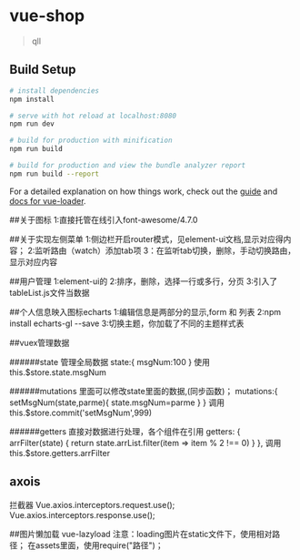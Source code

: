 # vue-shop

> qll

## Build Setup

``` bash
# install dependencies
npm install

# serve with hot reload at localhost:8080
npm run dev

# build for production with minification
npm run build

# build for production and view the bundle analyzer report
npm run build --report
```

For a detailed explanation on how things work, check out the [guide](http://vuejs-templates.github.io/webpack/) and [docs for vue-loader](http://vuejs.github.io/vue-loader).

##关于图标
1:直接托管在线引入font-awesome/4.7.0

##关于实现左侧菜单
1:侧边栏开启router模式，见element-ui文档,显示对应得内容；
2:监听路由（watch）添加tab项
3：在监听tab切换，删除，手动切换路由，显示对应内容

##用户管理
1:element-ui的
2:排序，删除，选择一行或多行，分页
3:引入了tableList.js文件当数据

##个人信息映入图标echarts
1:编辑信息是两部分的显示,form 和 列表
2:npm install echarts-gl --save
3:切换主题，你加载了不同的主题样式表

##vuex管理数据

######state 管理全局数据
state:{
    msgNum:100
}
使用 this.$store.state.msgNum

######mutations 里面可以修改state里面的数据,(同步函数)；
mutations:{
    setMsgNum(state,parme){
        state.msgNum=parme
    }
}
调用 this.$store.commit('setMsgNum',999)

######getters 直接对数据进行处理，各个组件在引用
getters: {
    arrFilter(state) {
        return state.arrList.filter(item => item % 2 !== 0)
    }
},
调用this.$store.getters.arrFilter

## axois
拦截器
Vue.axios.interceptors.request.use();
Vue.axios.interceptors.response.use();

##图片懒加载
vue-lazyload
注意：loading图片在static文件下，使用相对路径；
在assets里面，使用require("路径")；

